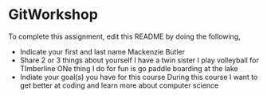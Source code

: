 # GitWorkshop

To complete this assignment, edit this README by doing the following, 

- Indicate your first and last name 
Mackenzie Butler
- Share 2 or 3 things about yourself
I have a twin sister
I play volleyball for TImberline
ONe thing I do for fun is go paddle boarding at the lake
- Indiate your goal(s) you have for this course
During this course I want to get better at coding and learn more about computer science